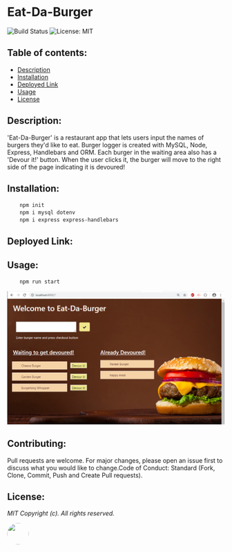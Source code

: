 # Eat-Da-Burger

![Build Status](https://img.shields.io/badge/build-passing-green.svg)  ![License: MIT](https://img.shields.io/badge/License-MIT-blue.svg)
## Table of contents:

-   [ Description ](#description)
-   [ Installation ](#installation)
-   [ Deployed Link ](#deployed)
-   [ Usage ](#usage)
-   [ License ](#license)

## <a name="description"></a>Description:

'Eat-Da-Burger' is a restaurant app that lets users input the names of burgers they'd like to eat. Burger logger is created with MySQL, Node, Express, Handlebars and ORM. Each burger in the waiting area also has a 'Devour it!' button. When the user clicks it, the burger will move to the right side of the page indicating it is devoured!

## <a name="installation"></a>Installation:

```bash
    npm init
    npm i mysql dotenv
    npm i express express-handlebars
```
## <a name="deployed"></a>Deployed Link:



## <a name="usage"></a>Usage:
```bash
    npm run start 
```
![](public/assets/images/burgerScreen.png "eat-da-burger")

## <a name="contributing"></a>Contributing:
Pull requests are welcome. For major changes, please open an issue first to discuss what you would like to change.Code of Conduct: Standard (Fork, Clone, Commit, Push and Create Pull requests).

## <a name="license"></a>License:
 <i>MIT Copyright (c). All rights reserved.</i>

<img src='https://avatars0.githubusercontent.com/u/28842469?v=4' height='50' width='50' style="border-radius: 50% !important;"/>